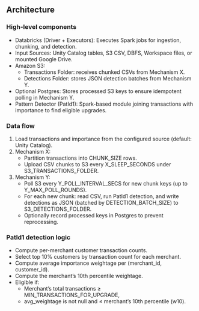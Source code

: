 ## Architecture

### High-level components
- Databricks (Driver + Executors): Executes Spark jobs for ingestion, chunking, and detection.
- Input Sources: Unity Catalog tables, S3 CSV, DBFS, Workspace files, or mounted Google Drive.
- Amazon S3:
  - Transactions Folder: receives chunked CSVs from Mechanism X.
  - Detections Folder: stores JSON detection batches from Mechanism Y.
- Optional Postgres: Stores processed S3 keys to ensure idempotent polling in Mechanism Y.
- Pattern Detector (PatId1): Spark-based module joining transactions with importance to find eligible upgrades.

### Data flow
1. Load transactions and importance from the configured source (default: Unity Catalog).
2. Mechanism X:
   - Partition transactions into CHUNK_SIZE rows.
   - Upload CSV chunks to S3 every X_SLEEP_SECONDS under S3_TRANSACTIONS_FOLDER.
3. Mechanism Y:
   - Poll S3 every Y_POLL_INTERVAL_SECS for new chunk keys (up to Y_MAX_POLL_ROUNDS).
   - For each new chunk: read CSV, run PatId1 detection, and write detections as JSON (batched by DETECTION_BATCH_SIZE) to S3_DETECTIONS_FOLDER.
   - Optionally record processed keys in Postgres to prevent reprocessing.

### PatId1 detection logic
- Compute per-merchant customer transaction counts.
- Select top 10% customers by transaction count for each merchant.
- Compute average importance weightage per (merchant_id, customer_id).
- Compute the merchant’s 10th percentile weightage.
- Eligible if:
  - Merchant’s total transactions ≥ MIN_TRANSACTIONS_FOR_UPGRADE,
  - avg_weightage is not null and ≤ merchant’s 10th percentile (w10).
